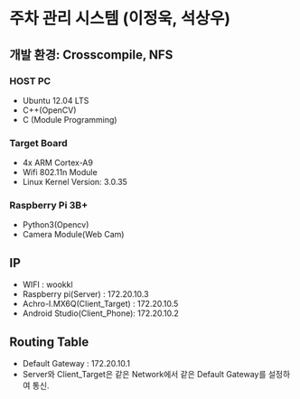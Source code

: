 # 주차 관리 시스템 (이정욱, 석상우)
## 개발 환경: Crosscompile, NFS
### HOST PC
* Ubuntu 12.04 LTS
* C++(OpenCV)
* C (Module Programming)
### Target Board
* 4x ARM Cortex-A9
* Wifi 802.11n Module
* Linux Kernel Version: 3.0.35   
### Raspberry Pi 3B+
* Python3(Opencv)
* Camera Module(Web Cam)
## IP
- WIFI : wookkl
- Raspberry pi(Server) : 172.20.10.3
- Achro-I.MX6Q(Client_Target) : 172.20.10.5
- Android Studio(Client_Phone): 172.20.10.2
## Routing Table
- Default Gateway : 172.20.10.1
- Server와 Client_Target은 같은 Network에서 같은 Default Gateway를 설정하여 통신.
